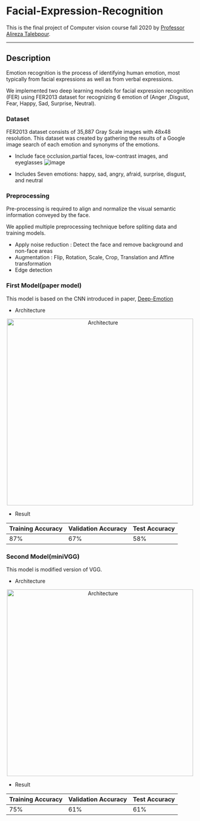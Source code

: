 # Facial-Expression-Recognition
This is the final project of Computer vision course fall 2020 by [Professor Alireza Talebpour](http://facultymembers.sbu.ac.ir/talebpour/). 

---

## Description

Emotion recognition is the process of identifying human emotion, most typically from facial expressions as well as from verbal expressions.

We implemented two deep learning models for facial expression recognition (FER) using FER2013 dataset for recognizing 6 emotion of (Anger ,Disgust, Fear, Happy, Sad, 
Surprise, Neutral).

### Dataset

FER2013 dataset consists of 35,887 Gray Scale images with 48x48 resolution. This dataset was created by gathering the results of a Google image search of each emotion and synonyms​ ​of​ ​the​ ​emotions. 
  * Include face occlusion,partial faces, low-contrast images, and eyeglasses
  ![image](https://user-images.githubusercontent.com/47450201/152584888-9cb081ce-fb0f-4610-a7ca-eb047f9132e4.png)

  * Includes Seven emotions: happy, sad, angry, afraid, surprise, disgust, and neutral


### Preprocessing
Pre-processing is required to align and normalize the visual semantic information conveyed by the face.

We applied multiple preprocessing technique before spliting data and training models.
* Apply noise reduction : Detect the face and remove background and non-face areas
* Augmentation : Flip, Rotation, Scale, Crop, Translation and Affine transformation
* Edge detection 

### First Model(paper model)
This model is based on the CNN introduced in paper, [Deep-Emotion](https://arxiv.org/abs/1902.01019)
* Architecture

<p align="center">
  <img src="img/result1.png" width="500" title="Architecture">
</p>

* Result

| Training Accuracy  | Validation Accuracy | Test Accuracy |
| ------------- | ------------- | ------------- |
| 87% | 67%  | 58% |


### Second Model(miniVGG)
This model is modified version of VGG.
* Architecture

<p align="center">
  <img src="img/result2.png" width="500" title=" Architecture">
</p>

* Result


| Training Accuracy  | Validation Accuracy | Test Accuracy |
| ------------- | ------------- | ------------- |
| 75% | 61%  | 61% |

